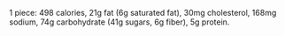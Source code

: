 1 piece: 498 calories, 21g fat (6g saturated fat), 30mg cholesterol, 168mg sodium, 74g carbohydrate (41g sugars, 6g fiber), 5g protein.
